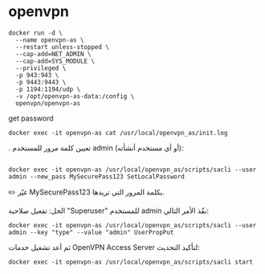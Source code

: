 # openvpn
```
docker run -d \
  --name openvpn-as \
  --restart unless-stopped \
  --cap-add=NET_ADMIN \
  --cap-add=SYS_MODULE \
  --privileged \
  -p 943:943 \
  -p 9443:9443 \
  -p 1194:1194/udp \
  -v /opt/openvpn-as-data:/config \
  openvpn/openvpn-as
```
get password
```
docker exec -it openvpn-as cat /usr/local/openvpn_as/init.log
```
. تعيين كلمة مرور للمستخدم admin (أو أي مستخدم أنشأته):
```

docker exec -it openvpn-as /usr/local/openvpn_as/scripts/sacli --user admin --new_pass MySecurePass123 SetLocalPassword
```
✏️ غيّر MySecurePass123 بكلمة المرور التي تريدها.


الحل: تفعيل صلاحية "Superuser" للمستخدم admin
نفّذ الأمر التالي:

```
docker exec -it openvpn-as /usr/local/openvpn_as/scripts/sacli --user admin --key "type" --value "admin" UserPropPut
```
ثم أعد تشغيل خدمات OpenVPN Access Server لتأكيد التحديث:

```
docker exec -it openvpn-as /usr/local/openvpn_as/scripts/sacli start
```
